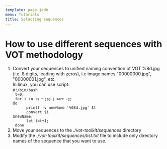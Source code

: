 ```yaml
---
template: page.jade
menu: Tutorials
title: Selecting sequences
---
```


# How to use different sequences with VOT methodology

1. Convert your sequences to unified naming convention of VOT %8d.jpg (i.e. 8 digits,  leading with zeros), i.e image names "00000000.jpg", "00000001.jpg", etc.<br>
In linux, you can use script: <br>
<code>#!/bin/bash<br>
t=0;<br>
for i in `ls *.jpg | sort -g`; do<br>
&nbsp;&nbsp;&nbsp;&nbsp;    printf -v newName '%08d.jpg' $t<br>
&nbsp;&nbsp;&nbsp;&nbsp;    convert $i $newName;<br>
&nbsp;&nbsp;&nbsp;&nbsp;    let t=t+1;<br>
done</code>
2. Move your sequences to the <i>./vot-toolkit/sequences</i> directory
3. Modify the <i>./vot-toolkit/sequences/list.txt</i> file to include only directory names of the sequence that you want to use.


